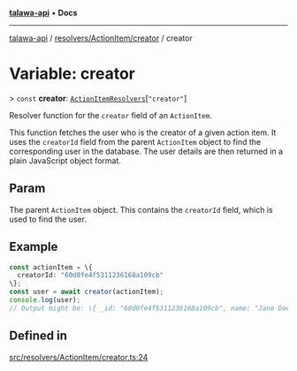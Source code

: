 [**talawa-api**](../../../../README.md) • **Docs**

***

[talawa-api](../../../../modules.md) / [resolvers/ActionItem/creator](../README.md) / creator

# Variable: creator

\> `const` **creator**: [`ActionItemResolvers`](../../../../types/generatedGraphQLTypes/type-aliases/ActionItemResolvers.md)\[`"creator"`\]

Resolver function for the `creator` field of an `ActionItem`.

This function fetches the user who is the creator of a given action item.
It uses the `creatorId` field from the parent `ActionItem` object to find the corresponding user in the database.
The user details are then returned in a plain JavaScript object format.

## Param

The parent `ActionItem` object. This contains the `creatorId` field, which is used to find the user.

## Example

```typescript
const actionItem = \{
  creatorId: "60d0fe4f5311236168a109cb"
\};
const user = await creator(actionItem);
console.log(user);
// Output might be: \{ _id: "60d0fe4f5311236168a109cb", name: "Jane Doe", email: "jane.doe@example.com" \}
```

## Defined in

[src/resolvers/ActionItem/creator.ts:24](https://github.com/PalisadoesFoundation/talawa-api/blob/1f38da5423898626c6ebfa24896a9c3d008195c6/src/resolvers/ActionItem/creator.ts#L24)
